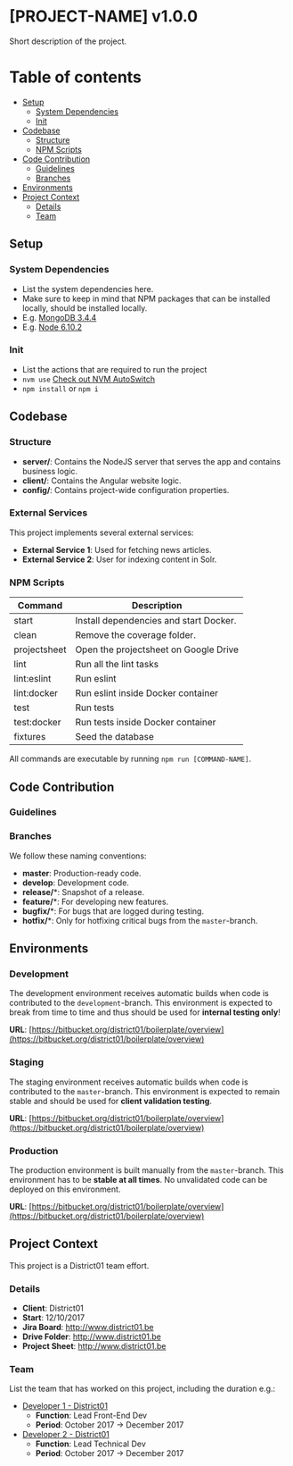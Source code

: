 # [PROJECT-NAME] v1.0.0 #
Short description of the project.


# Table of contents #

* [Setup](#setup)
    * [System Dependencies](#system-dependencies)
    * [Init](#init)
* [Codebase](#codebase)
    * [Structure](#structure)
    * [NPM Scripts](#npm-scripts)
* [Code Contribution](#code-contribution)
    * [Guidelines](#guidelines)
    * [Branches](#branches)
* [Environments](#environments)
* [Project Context](#project-context)
    * [Details](#details)
    * [Team](#team)



## Setup ##

### System Dependencies ###

* List the system dependencies here.
* Make sure to keep in mind that NPM packages that can be installed locally, should be installed locally.
* E.g. [MongoDB 3.4.4](https://www.mongodb.com/)
* E.g. [Node 6.10.2](https://nodejs.org/en/)

### Init ###

* List the actions that are required to run the project
* `nvm use` [Check out NVM AutoSwitch](https://github.com/lalitkapoor/nvm-auto-switch)
* `npm install` or `npm i`


## Codebase ##

### Structure ###
* **server/**: Contains the NodeJS server that serves the app and contains business logic.
* **client/**: Contains the Angular website logic.
* **config/**: Contains project-wide configuration properties.

### External Services ###

This project implements several external services:

* **External Service 1**: Used for fetching news articles.
* **External Service 2**: User for indexing content in Solr.


### NPM Scripts ###

| Command       | Description                                 |
| ------------- | ------------------------------------------- |
| start         | Install dependencies and start Docker.      |
| clean         | Remove the coverage folder.                 |
| projectsheet  | Open the projectsheet on Google Drive       |
| lint          | Run all the lint tasks                      |
| lint:eslint   | Run eslint                                  |
| lint:docker   | Run eslint inside Docker container          |
| test          | Run tests                                   |
| test:docker   | Run tests inside Docker container           |
| fixtures      | Seed the database                           |

All commands are executable by running `npm run [COMMAND-NAME]`.



## Code Contribution ##

### Guidelines ###


### Branches ###

We follow these naming conventions:

* **master**: Production-ready code.
* **develop**: Development code.
* **release/***: Snapshot of a release.
* **feature/***: For developing new features.
* **bugfix/***: For bugs that are logged during testing.
* **hotfix/***: Only for hotfixing critical bugs from the `master`-branch.



## Environments ##

### Development ###

The development environment receives automatic builds when code is contributed to the `development`-branch. This environment is expected to break from time to time and thus should be used for **internal testing only**!

**URL**: [https://bitbucket.org/district01/boilerplate/overview](https://bitbucket.org/district01/boilerplate/overview)

### Staging ###

The staging environment receives automatic builds when code is contributed to the `master`-branch. This environment is expected to remain stable and should be used for **client validation testing**.

**URL**: [https://bitbucket.org/district01/boilerplate/overview](https://bitbucket.org/district01/boilerplate/overview)

### Production ###

The production environment is built manually from the `master`-branch. This environment has to be **stable at all times**. No unvalidated code can be deployed on this environment.

**URL**: [https://bitbucket.org/district01/boilerplate/overview](https://bitbucket.org/district01/boilerplate/overview)



## Project Context ##

This project is a District01 team effort.

### Details ###

* **Client**: District01
* **Start**: 12/10/2017
* **Jira Board**: http://www.district01.be
* **Drive Folder**: http://www.district01.be
* **Project Sheet**: http://www.district01.be

### Team ###

List the team that has worked on this project, including the duration e.g.:

* [Developer 1 - District01](developer-1@district01.be)
    * **Function**: Lead Front-End Dev
    * **Period**: October 2017 -> December 2017
* [Developer 2 - District01](developer-2@district01.be)
    * **Function**: Lead Technical Dev
    * **Period**: October 2017 -> December 2017
